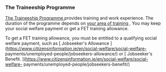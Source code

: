 ###  **The Traineeship Programme**

[ The Traineeship Programme
](https://www.solas.ie/programmes/traineeship/trainees/) provides training and
work experience. The duration of the programme depends on [ your area of
training ](https://www.solas.ie/programmes/traineeship/) . You may keep your
social welfare payment or get a FET training allowance.

To get a FET training allowance, you must be entitled to a qualifying social
welfare payment, such as [ Jobseeker's Allowance
](https://www.citizensinformation.ie/en/social-welfare/social-welfare-
payments/unemployed-people/jobseekers-allowance/) or [ Jobseeker's Benefit.
](https://www.citizensinformation.ie/en/social-welfare/social-welfare-
payments/unemployed-people/jobseekers-benefit/)
